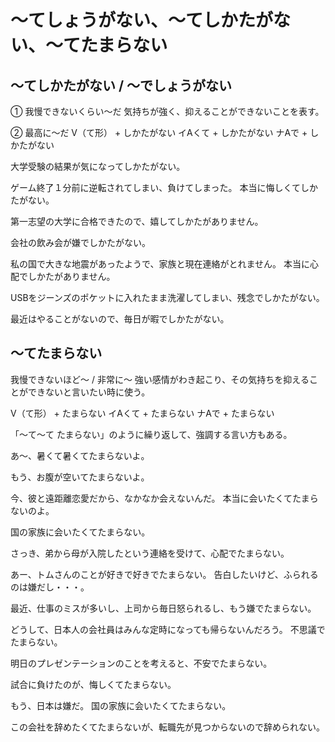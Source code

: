 # 〜てしょうがない、〜てしかたがない、〜てたまらない



## 〜てしかたがない / 〜でしょうがない
① 我慢できないくらい～だ 気持ちが強く、抑えることができないことを表す。

② 最高に〜だ
V（て形） + しかたがない イAくて + しかたがない ナAで + しかたがない

大学受験の結果が気になってしかたがない。

ゲーム終了１分前に逆転されてしまい、負けてしまった。
本当に悔しくてしかたがない。

第一志望の大学に合格できたので、嬉してしかたがありません。

会社の飲み会が嫌でしかたがない。

私の国で大きな地震があったようで、家族と現在連絡がとれません。
本当に心配でしかたがありません。

USBをジーンズのポケットに入れたまま洗濯してしまい、残念でしかたがない。

最近はやることがないので、毎日が暇でしかたがない。

## 〜てたまらない
我慢できないほど～ / 非常に～ 強い感情がわき起こり、その気持ちを抑えることができないと言いたい時に使う。

V（て形） + たまらない イAくて + たまらない ナAで + たまらない

「〜て〜て たまらない」のように繰り返して、強調する言い方もある。

あ～、暑くて暑くてたまらないよ。

もう、お腹が空いてたまらないよ。

今、彼と遠距離恋愛だから、なかなか会えないんだ。
本当に会いたくてたまらないのよ。

国の家族に会いたくてたまらない。

さっき、弟から母が入院したという連絡を受けて、心配でたまらない。

あー、トムさんのことが好きで好きでたまらない。
告白したいけど、ふられるのは嫌だし・・・。

最近、仕事のミスが多いし、上司から毎日怒られるし、もう嫌でたまらない。

どうして、日本人の会社員はみんな定時になっても帰らないんだろう。
不思議でたまらない。

明日のプレゼンテーションのことを考えると、不安でたまらない。

試合に負けたのが、悔しくてたまらない。

もう、日本は嫌だ。
国の家族に会いたくてたまらない。

この会社を辞めたくてたまらないが、転職先が見つからないので辞められない。
